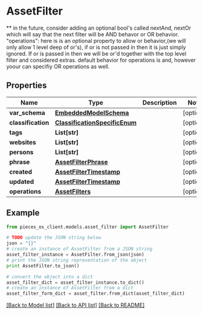 # AssetFilter

** in the future, consider adding an optional bool's called nextAnd, nextOr which will say that the next filter will be  AND behavor or OR behavior.  \"operations\": here is is an optional property to allow or behavior,(we will only allow 1 level deep of or's), if or is not passed in then it is just simply ignored. If or is passed in then we will be or'd together with the top level filter and considered extras. default behavior for operations is and, however yoour can specifiy OR operations as well.

## Properties

Name | Type | Description | Notes
------------ | ------------- | ------------- | -------------
**var_schema** | [**EmbeddedModelSchema**](EmbeddedModelSchema) |  | [optional] 
**classification** | [**ClassificationSpecificEnum**](ClassificationSpecificEnum) |  | [optional] 
**tags** | **List[str]** |  | [optional] 
**websites** | **List[str]** |  | [optional] 
**persons** | **List[str]** |  | [optional] 
**phrase** | [**AssetFilterPhrase**](AssetFilterPhrase) |  | [optional] 
**created** | [**AssetFilterTimestamp**](AssetFilterTimestamp) |  | [optional] 
**updated** | [**AssetFilterTimestamp**](AssetFilterTimestamp) |  | [optional] 
**operations** | [**AssetFilters**](AssetFilters) |  | [optional] 

## Example

```python
from pieces_os_client.models.asset_filter import AssetFilter

# TODO update the JSON string below
json = "{}"
# create an instance of AssetFilter from a JSON string
asset_filter_instance = AssetFilter.from_json(json)
# print the JSON string representation of the object
print AssetFilter.to_json()

# convert the object into a dict
asset_filter_dict = asset_filter_instance.to_dict()
# create an instance of AssetFilter from a dict
asset_filter_form_dict = asset_filter.from_dict(asset_filter_dict)
```
[[Back to Model list]](../README#documentation-for-models) [[Back to API list]](../README#documentation-for-api-endpoints) [[Back to README]](../README)


